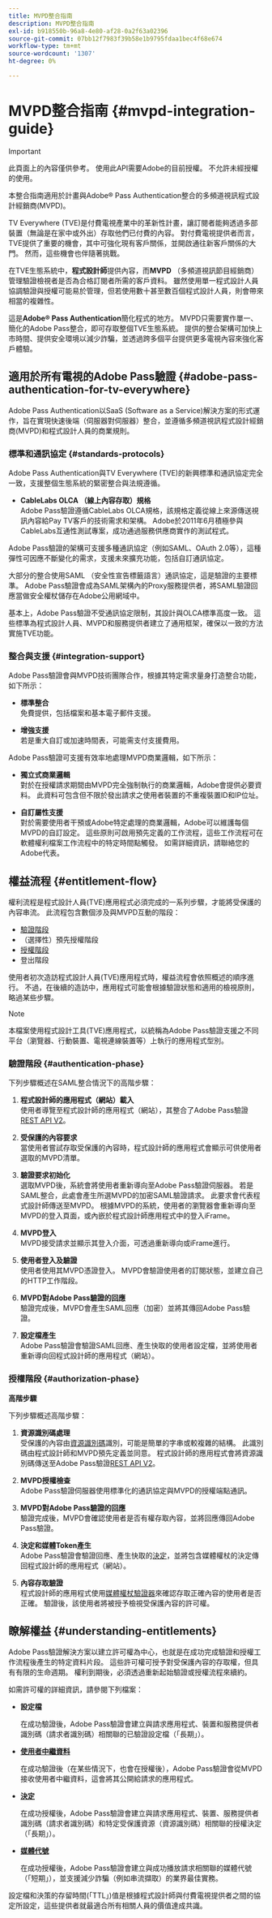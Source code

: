 ```yaml
---
title: MVPD整合指南
description: MVPD整合指南
exl-id: b918550b-96a8-4e80-af28-0a2f63a02396
source-git-commit: 07bb12f7983f39b58e1b9795fdaa1bec4f68e674
workflow-type: tm+mt
source-wordcount: '1307'
ht-degree: 0%

---
```


# MVPD整合指南 {#mvpd-integration-guide}

>[!IMPORTANT]
>
> 此頁面上的內容僅供參考。 使用此API需要Adobe的目前授權。 不允許未經授權的使用。

本整合指南適用於計畫與Adobe® Pass Authentication整合的多頻道視訊程式設計經銷商(MVPD)。

TV Everywhere (TVE)是付費電視產業中的革新性計畫，讓訂閱者能夠透過多部裝置（無論是在家中或外出）存取他們已付費的內容。 對付費電視提供者而言，TVE提供了重要的機會，其中可強化現有客戶關係，並開啟通往新客戶關係的大門。 然而，這些機會也伴隨著挑戰。

在TVE生態系統中，**程式設計師**&#x200B;提供內容，而&#x200B;**MVPD** （多頻道視訊節目經銷商）管理驗證檢視者是否為合格訂閱者所需的客戶資料。 雖然使用單一程式設計人員協調驗證與授權可能易於管理，但若使用數十甚至數百個程式設計人員，則會帶來相當的複雜性。

這是&#x200B;**Adobe® Pass Authentication**&#x200B;簡化程式的地方。 MVPD只需要實作單一、簡化的Adobe Pass整合，即可存取整個TVE生態系統。 提供的整合架構可加快上市時間、提供安全環境以減少詐騙，並透過跨多個平台提供更多電視內容來強化客戶體驗。

## 適用於所有電視的Adobe Pass驗證 {#adobe-pass-authentication-for-tv-everywhere}

Adobe Pass Authentication以SaaS (Software as a Service)解決方案的形式運作，旨在實現快速後端（伺服器對伺服器）整合，並遵循多頻道視訊程式設計經銷商(MVPD)和程式設計人員的商業規則。

### 標準和通訊協定 {#standards-protocols}

Adobe Pass Authentication與TV Everywhere (TVE)的新興標準和通訊協定完全一致，支援整個生態系統的緊密整合與法規遵循。

* **CableLabs OLCA （線上內容存取）規格**\
  Adobe Pass驗證遵循CableLabs OLCA規格，該規格定義從線上來源傳送視訊內容給Pay TV客戶的技術需求和架構。 Adobe於2011年6月積極參與CableLabs互通性測試專案，成功通過服務供應商實作的測試程式。

Adobe Pass驗證的架構可支援多種通訊協定（例如SAML、OAuth 2.0等），這種彈性可因應不斷變化的需求，支援未來擴充功能，包括自訂通訊協定。

大部分的整合使用SAML （安全性宣告標籤語言）通訊協定，這是驗證的主要標準。 Adobe Pass驗證會成為SAML架構內的Proxy服務提供者，將SAML驗證回應當做安全權杖儲存在Adobe公用網域中。

基本上，Adobe Pass驗證不受通訊協定限制，其設計與OLCA標準高度一致。 這些標準為程式設計人員、MVPD和服務提供者建立了通用框架，確保以一致的方法實施TVE功能。

### 整合與支援 {#integration-support}

Adobe Pass驗證會與MVPD技術團隊合作，根據其特定需求量身打造整合功能，如下所示：

* **標準整合**\
  免費提供，包括檔案和基本電子郵件支援。

* **增強支援**\
  若是重大自訂或加速時間表，可能需支付支援費用。

Adobe Pass驗證可支援有效率地處理MVPD商業邏輯，如下所示：

* **獨立式商業邏輯**\
  對於在授權請求期間由MVPD完全強制執行的商業邏輯，Adobe會提供必要資料。 此資料可包含但不限於發出請求之使用者裝置的不重複裝置ID和IP位址。

* **自訂屬性支援**\
  對於需要使用者干預或Adobe特定處理的商業邏輯，Adobe可以維護每個MVPD的自訂設定。 這些原則可啟用預先定義的工作流程，這些工作流程可在軟體權利檔案工作流程中的特定時間點觸發。 如需詳細資訊，請聯絡您的Adobe代表。

## 權益流程 {#entitlement-flow}

權利流程是程式設計人員(TVE)應用程式必須完成的一系列步驟，才能將受保護的內容串流。 此流程包含數個涉及與MVPD互動的階段：

* [驗證階段](#authentication-phase)
* （選擇性）預先授權階段
* [授權階段](#authorization-phase)
* 登出階段

使用者初次造訪程式設計人員(TVE)應用程式時，權益流程會依照概述的順序進行。 不過，在後續的造訪中，應用程式可能會根據驗證狀態和適用的檢視原則，略過某些步驟。

>[!NOTE]
>
> 本檔案使用程式設計工具(TVE)應用程式，以統稱為Adobe Pass驗證支援之不同平台（瀏覽器、行動裝置、電視連線裝置等）上執行的應用程式型別。

### 驗證階段 {#authentication-phase}

下列步驟概述在SAML整合情況下的高階步驟：

1. **程式設計師的應用程式（網站）載入**\
   使用者導覽至程式設計師的應用程式（網站），其整合了Adobe Pass驗證[REST API V2](/help/authentication/integration-guide-programmers/rest-apis/rest-api-v2/rest-api-v2-overview.md)。

1. **受保護的內容要求**\
   當使用者嘗試存取受保護的內容時，程式設計師的應用程式會顯示可供使用者選取的MVPD清單。

1. **驗證要求初始化**\
   選取MVPD後，系統會將使用者重新導向至Adobe Pass驗證伺服器。 若是SAML整合，此處會產生所選MVPD的加密SAML驗證請求。 此要求會代表程式設計師傳送至MVPD。 根據MVPD的系統，使用者的瀏覽器會重新導向至MVPD的登入頁面，或內嵌於程式設計師應用程式中的登入iFrame。

1. **MVPD登入**\
   MVPD接受請求並顯示其登入介面，可透過重新導向或iFrame進行。

1. **使用者登入及驗證**\
   使用者使用其MVPD憑證登入。 MVPD會驗證使用者的訂閱狀態，並建立自己的HTTP工作階段。

1. **MVPD對Adobe Pass驗證的回應**\
   驗證完成後，MVPD會產生SAML回應（加密）並將其傳回Adobe Pass驗證。

1. **設定檔產生**\
   Adobe Pass驗證會驗證SAML回應、產生快取的使用者設定檔，並將使用者重新導向回程式設計師的應用程式（網站）。

### 授權階段 {#authorization-phase}

**高階步驟**

下列步驟概述高階步驟：

1. **資源識別碼處理**\
   受保護的內容由[資源識別碼](/help/authentication/integration-guide-programmers/features-standard/entitlements/decisions.md#resource-identifier)識別，可能是簡單的字串或較複雜的結構。 此識別碼由程式設計師和MVPD預先定義並同意。 程式設計師的應用程式會將資源識別碼傳送至Adobe Pass驗證[REST API V2](/help/authentication/integration-guide-programmers/rest-apis/rest-api-v2/rest-api-v2-overview.md)。

1. **MVPD授權檢查**\
   Adobe Pass驗證伺服器使用標準化的通訊協定與MVPD的授權端點通訊。

1. **MVPD對Adobe Pass驗證的回應**\
   驗證完成後，MVPD會確認使用者是否有權存取內容，並將回應傳回Adobe Pass驗證。

1. **決定和媒體Token產生**\
   Adobe Pass驗證會驗證回應、產生快取的[決定](/help/authentication/integration-guide-programmers/features-standard/entitlements/decisions.md)，並將包含媒體權杖的決定傳回程式設計師的應用程式（網站）。

1. **內容存取驗證**\
   程式設計師的應用程式使用[媒體權杖驗證器](/help/authentication/integration-guide-programmers/features-standard/entitlements/media-tokens.md#media-token-verifier)來確認存取正確內容的使用者是否正確。 驗證後，該使用者將被授予檢視受保護內容的許可權。

## 瞭解權益 {#understanding-entitlements}

Adobe Pass驗證解決方案以建立許可權為中心，也就是在成功完成驗證和授權工作流程後產生的特定資料片段。 這些許可權可授予對受保護內容的存取權，但具有有限的生命週期。 權利到期後，必須透過重新起始驗證或授權流程來續約。

如需許可權的詳細資訊，請參閱下列檔案：

* **設定檔**

  在成功驗證後，Adobe Pass驗證會建立與請求應用程式、裝置和服務提供者識別碼（請求者識別碼）相關聯的已驗證設定檔（「長期」）。

* **[使用者中繼資料](/help/authentication/integration-guide-programmers/features-standard/entitlements/user-metadata.md)**

  在成功驗證後（在某些情況下，也會在授權後），Adobe Pass驗證會從MVPD接收使用者中繼資料，這會將其公開給請求的應用程式。

* **[決定](/help/authentication/integration-guide-programmers/features-standard/entitlements/decisions.md)**

  在成功授權後，Adobe Pass驗證會建立與請求應用程式、裝置、服務提供者識別碼（請求者識別碼）和特定受保護資源（資源識別碼）相關聯的授權決定（「長期」）。

* **[媒體代號](/help/authentication/integration-guide-programmers/features-standard/entitlements/media-tokens.md)**

  在成功授權後，Adobe Pass驗證會建立與成功播放請求相關聯的媒體代號（「短期」），並支援減少詐騙（例如串流擷取）的業界最佳實務。

設定檔和決策的存留時間(「TTL」)值是根據程式設計師與付費電視提供者之間的協定所設定，這些提供者就最適合所有相關人員的價值達成共識。
